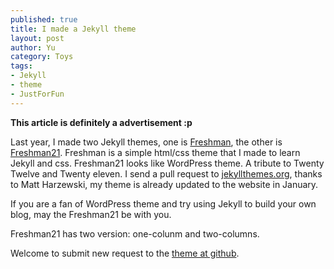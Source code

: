 ```yaml
---
published: true
title: I made a Jekyll theme
layout: post
author: Yu 
category: Toys
tags:
- Jekyll
- theme
- JustForFun
---
```


**This article is  definitely a advertisement :p**

Last year, I made two Jekyll themes, one is [Freshman](http://yulijia.net/freshman/), the other is [Freshman21](http://yulijia.net/freshman21/). Freshman is a simple html/css theme that I made to learn Jekyll and css. Freshman21 looks like WordPress theme. A tribute to Twenty Twelve and Twenty eleven. I send a pull request to [jekyllthemes.org](http://jekyllthemes.org/), thanks to Matt Harzewski, my theme is already updated to the website in January.

If you are a fan of WordPress theme and try using Jekyll to build your own blog, may the Freshman21 be with you.

Freshman21 has two version: one-colunm and two-columns.

Welcome to submit new request to the [theme at github](https://github.com/yulijia/freshman21).
